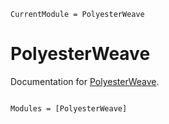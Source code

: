 ```@meta
CurrentModule = PolyesterWeave
```

# PolyesterWeave

Documentation for [PolyesterWeave](https://github.com/chriselrod/PolyesterWeave.jl).

```@index
```

```@autodocs
Modules = [PolyesterWeave]
```
